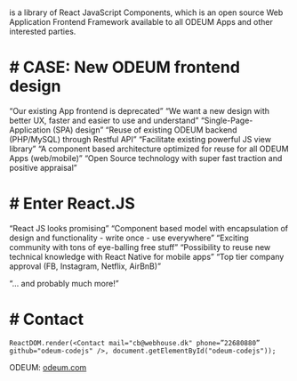 # <odeum-codejs />

<odeum-codejs /> is a library of React JavaScript Components, which is an open source Web Application Frontend Framework available to all ODEUM Apps and other interested parties.

# # CASE: New ODEUM frontend design

“Our existing App frontend is deprecated”
“We want a new design with better UX, faster and easier to use and understand”
“Single-Page-Application (SPA) design”
“Reuse of existing ODEUM backend (PHP/MySQL) through Restful API”
“Facilitate existing powerful JS view library”
“A component based architecture optimized for reuse for all ODEUM Apps (web/mobile)”
“Open Source technology with super fast traction and positive appraisal”

# # Enter React.JS

“React JS looks promising”
“Component based model with encapsulation of design and functionality - write once - use everywhere”
“Exciting community with tons of eye-balling free stuff”
“Possibility to reuse new technical knowledge with React Native for mobile apps”
“Top tier company approval (FB, Instagram, Netflix, AirBnB)”

“… and probably much more!”

# # Contact

```ReactDOM.render(<Contact mail="cb@webhouse.dk" phone=”22680880” github="odeum-codejs" />, document.getElementById("odeum-codejs"));```

ODEUM: <a href="http://www.odeum.com" target="_blank">odeum.com</a>
